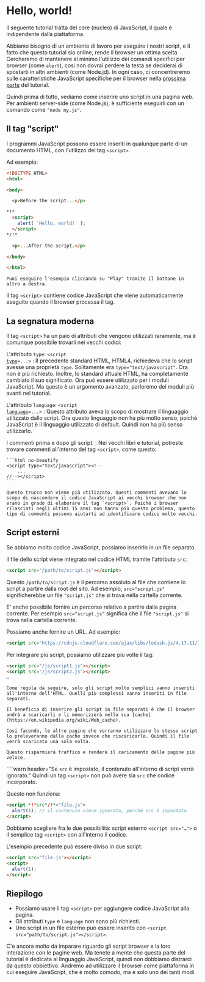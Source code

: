 # Hello, world!

Il seguente tutorial tratta del core (nucleo) di JavaScript, il quale è indipendente dalla piattaforma.

Abbiamo bisogno di un ambiente di lavoro per eseguire i nostri script, e il fatto che questo tutorial sia online, rende il browser un ottima scelta. Cercheremo di mantenere al minimo l'utilizzo dei comandi specifici per browser (come `alert`), cosi non dovrai perdere la testa se deciderai di spostarti in altri ambienti (come Node.jd). In ogni caso, ci concentreremo sulle caratteristiche JavaScript specifiche per il browser nella [prossima parte](/ui) del tutorial.

Quindi prima di tutto, vediamo come inserire uno script in una pagina web. Per ambienti server-side (come Node.js), è sufficiente eseguirli con un comando come `"node my.js"`.

## Il tag "script"

I programmi JavaScript possono essere inseriti in qualunque parte di un documento HTML, con l'utilizzo del tag `<script>`.

Ad esempio:

```html run height=100
<!DOCTYPE HTML>
<html>

<body>

  <p>Before the script...</p>

*!*
  <script>
    alert( 'Hello, world!' );
  </script>
*/!*

  <p>...After the script.</p>

</body>

</html>
```

```online
Puoi eseguire l'esempio cliccando su "Play" tramite il bottone in altro a destra.
```

Il tag `<script>` contiene codice JavaScript che viene automaticamente eseguito quando il browser processa il tag.

## La segnatura moderna

Il tag `<script>` ha un paio di attributi che vengono utilizzati raramente, ma è comunque possibile trovarli nei vecchi codici:

L'attributo `type`: <code>&lt;script <u>type</u>=...&gt;</code>
: Il precedente standard HTML, HTML4, richiedeva che lo script avesse una proprietà `type`. Solitamente era `type="text/javascript"`. Ora non è più richiesto. Inoltre, lo standard attuale HTML, ha completamente cambiato il suo significato. Ora può essere utilizzato per i moduli JavaScript. Ma questo è un argomento avanzato, parleremo dei moduli più avanti nel tutorial.

L'attributo `language`: <code>&lt;script <u>language</u>=...&gt;</code>
: Questo attributo aveva lo scopo di mostrare il linguaggio utilizzato dallo script. Ora questo linguaggio non ha più molto senso, poiché JavaScript è il linguaggio utilizzato di default. Quindi non ha più senso utilizzarlo.

I commenti prima e dopo gli script.
: Nei vecchi libri e tutorial, potreste trovare commenti all'interno del tag `<script>`, come questo:

    ```html no-beautify
    <script type="text/javascript"><!--
        ...
    //--></script>
    ```

    Questo trucco non viene più utilizzato. Questi commenti avevano lo scopo di nascondere il codice JavaScript ai vecchi browser che non erano in grado di elaborare il tag `<script>`. Poiché i browser rilasciati negli ultimi 15 anni non hanno più questo problema, questo tipo di commenti possono aiutarti ad identificare codici molto vecchi.


## Script esterni

Se abbiamo molto codice JavaScript, possiamo inserirlo in un file separato.

Il file dello script viene integrato nel codice HTML tramite l'attributo `src`:

```html
<script src="/path/to/script.js"></script>
```

Questo `/path/to/script.js` è il percorso assoluto al file che contiene lo script a partire dalla root del sito. Ad esempio, `src="script.js"` significherebbe un file `"script.js"` che si trova nella cartella corrente.

E' anche possibile fornire un percorso relativo a partire dalla pagina corrente. Per esempio `src="script.js"` significa che il file `"script.js"` si trova nella cartella corrente.

Possiamo anche fornire un URL. Ad esempio:

```html
<script src="https://cdnjs.cloudflare.com/ajax/libs/lodash.js/4.17.11/lodash.js"></script>
```

Per integrare più script, possiamo utilizzare più volte il tag:

```html
<script src="/js/script1.js"></script>
<script src="/js/script2.js"></script>
…
```

```smart
Come regola da seguire, solo gli script molto semplici vanno inseriti all'interno dell'HTML. Quelli più complessi vanno inseriti in file separati.

Il beneficio di inserire gli script in file separati è che il browser andrà a scaricarli e li memorizzerà nella sua [cache](https://en.wikipedia.org/wiki/Web_cache).

Cosi facendo, le altre pagine che vorranno utilizzare lo stesso script lo preleveranno dalla cache invece che riscaricarlo. Quindi il file verrà scaricato una sola volta.

Questo risparmierà traffico e renderà il caricamento delle pagine più veloce.
```

````warn header="Se `src` è impostato, il contenuto all'interno di script verrà ignorato."
Quindi un tag `<script>` non può avere sia `src` che codice incorporato.

Questo non funziona:

```html
<script *!*src*/!*="file.js">
  alert(1); // il contenuto viene ignorato, perché src è impostato
</script>
```

Dobbiamo scegliere fra le due possibilità: script esterno `<script src="…">` o il semplice tag `<script>` con all'interno il codice.

L'esempio precedente può essere diviso in due script:

```html
<script src="file.js"></script>
<script>
  alert(1);
</script>
```

## Riepilogo

- Possiamo usare il tag `<script>` per aggiungere codice JavaScript alla pagina.
- Gli attributi `type` e `language` non sono più richiesti.
- Uno script in un file esterno può essere inserito con `<script src="path/to/script.js"></script>`.

C'e ancora molto da imparare riguardo gli script browser e la loro interazione con le pagine web. Ma tenete a mente che questa parte del tutorial è dedicata al linguaggio JavaScript, quindi non dobbiamo distrarci da questo obbiettivo. Andremo ad utilizzare il browser come piattaforma in cui eseguire JavaScript, che è molto comodo, ma è solo uno dei tanti modi. 

